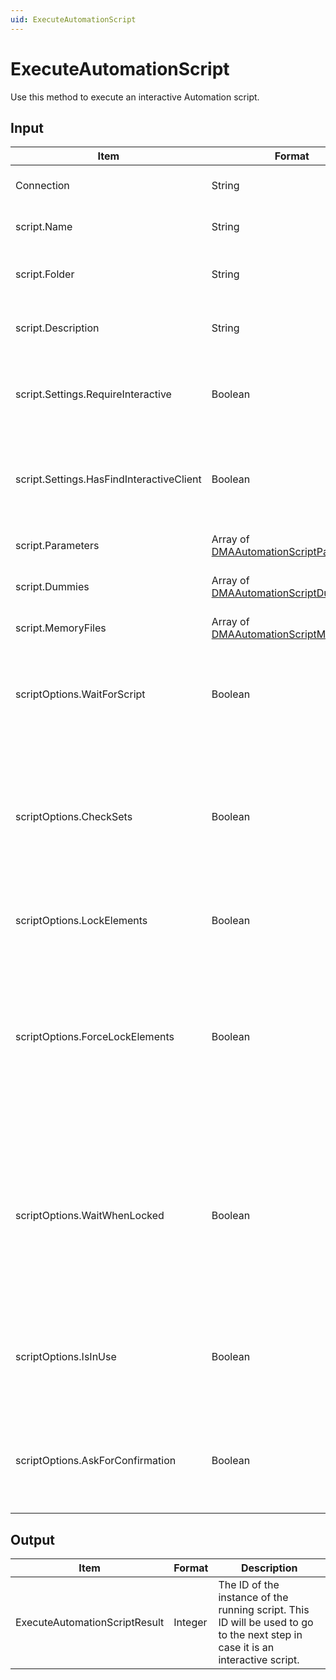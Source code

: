 ```yaml
---
uid: ExecuteAutomationScript
---
```


# ExecuteAutomationScript

Use this method to execute an interactive Automation script.

## Input

| Item | Format | Description |
|--|--|--|
| Connection | String | The connection ID. See [ConnectApp](xref:ConnectApp). |
| script.Name | String | The name of the Automation script. |
| script.Folder | String | The folder containing the Automation script. |
| script.Description | String | The description of the Automation script. |
| script.Settings.RequireInteractive | Boolean | Determines whether the script will require interaction from the user. |
| script.Settings.HasFindInteractiveClient | Boolean | Determines if a pop-up window will be displayed asking clients to attach to the script. |
| script.Parameters | Array of [DMAAutomationScriptParameter](xref:DMAAutomationScriptParameter) | The parameters used in the script. |
| script.Dummies | Array of [DMAAutomationScriptDummy](xref:DMAAutomationScriptDummy) | The dummies used in the script. |
| script.MemoryFiles | Array of [DMAAutomationScriptMemoryFile](xref:DMAAutomationScriptMemoryFile) | The memory files used in the script. |
| scriptOptions.WaitForScript | Boolean | Determines whether you will need to wait for the script to finish before you can continue. |
| scriptOptions.CheckSets | Boolean | Determines whether the script will wait for a return value indicating whether the update was successful every time it performs a parameter update. |
| scriptOptions.LockElements | Boolean | Determines whether the script will lock elements. |
| scriptOptions.ForceLockElements | Boolean | If *LockElements* is true, this option determines whether the script will also lock elements when they are locked by another process (e.g. another Automation script). |
| scriptOptions.WaitWhenLocked | Boolean | Determines whether the script will wait for an element to become unlocked in case the element is locked by another process (e.g. another Automation script). |
| scriptOptions.IsInUse | Boolean | Determines whether dummy elements are marked as “In Use” for active scheduled tasks. |
| scriptOptions.AskForConfirmation | Boolean | Determines whether the user will need to provide confirmation before the script starts running. |

## Output

| Item | Format | Description |
|--|--|--|
| ExecuteAutomationScriptResult | Integer | The ID of the instance of the running script. This ID will be used to go to the next step in case it is an interactive script. |

